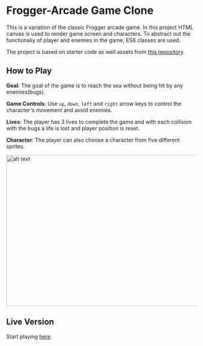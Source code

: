 # Frogger-Arcade Game Clone
This is a variation of the classic Frogger arcade game. In this project HTML canvas is used to render game screen and characters. To abstract out the functionaliy of player and enemies in the game, ES6 classes are used. 

The project is based on starter code as well assets from [this repository](https://github.com/udacity/frontend-nanodegree-arcade-game).

## How to Play
**Goal**: The goal of the game is to reach the sea without being hit by any enemies(bugs). 

**Game Controls**: Use `up`, `down`, `left` and `right` arrow keys to control the character's movement and avoid enemies. 

**Lives**: The player has 3 lives to complete the game and with each collision with the bugs a life is lost and player position is reset.

**Character**: The player can also choose a character from five different sprites.

<img src="frogger.gif" alt="alt text" width="600px" height="400px">

## Live Version
Start playing [here](https://ssaleem.github.io/Frogger-Clone/).






